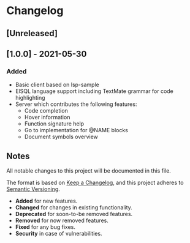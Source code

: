 # Changelog

## [Unreleased]

## [1.0.0] - 2021-05-30

### Added

- Basic client based on lsp-sample
- ElSQL language support including TextMate grammar for code highlighting
- Server which contributes the following features:
  - Code completion
  - Hover information
  - Function signature help
  - Go to implementation for @NAME blocks
  - Document symbols overview

## Notes

All notable changes to this project will be documented in this file.

The format is based on [Keep a Changelog](https://keepachangelog.com/en/1.0.0/),
and this project adheres to [Semantic Versioning](https://semver.org/spec/v2.0.0.html).

- **Added** for new features.
- **Changed** for changes in existing functionality.
- **Deprecated** for soon-to-be removed features.
- **Removed** for now removed features.
- **Fixed** for any bug fixes.
- **Security** in case of vulnerabilities.
